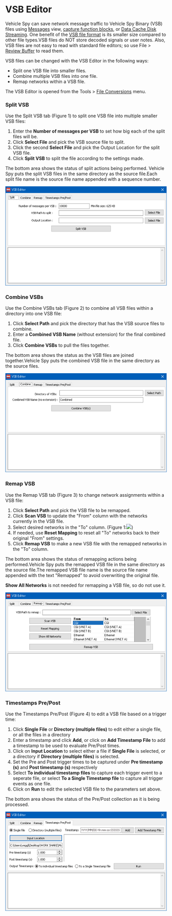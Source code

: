 # VSB Editor

Vehicle Spy can save network message traffic to Vehicle Spy Binary (VSB) files using [Messages](../../main-menu-spy-networks/messages-view/messages-view-top-toolbar/save-the-buffer.md) view, [capture function blocks](../../main-menu-scripting-and-automation/function-blocks/function-blocks-types/capture-type-function-block/capture-type-function-block-storage-tab.md), or [Data Cache Disk Streaming](../../main-menu-setup/data-cache-disk-streaming.md). One benefit of the [VSB file format](../../../vehicle-network-interface-hardware/vehicle-spy-vsb-file-spec.md) is its smaller size compared to other file types.VSB files do NOT store decoded signals or user notes. Also, VSB files are not easy to read with standard file editors; so use File > [Review Buffer](../../main-menu-file/review-buffer.md) to read them.

VSB files can be changed with the VSB Editor in the following ways:

* Split one VSB file into smaller files.
* Combine multiple VSB files into one file.
* Remap networks within a VSB file.

The VSB Editor is opened from the Tools > [File Conversions](./) menu.

### Split VSB

Use the Split VSB tab (Figure 1) to split one VSB file into multiple smaller VSB files:

1. Enter the **Number of messages per VSB** to set how big each of the split files will be.
2. Click **Select File** and pick the VSB source file to split.
3. Click the second **Select File** and pick the Output Location for the split VSB file.
4. Click **Split VSB** to split the file according to the settings made.

The bottom area shows the status of split actions being performed. Vehicle Spy puts the split VSB files in the same directory as the source file.Each split file name is the source file name appended with a sequence number.

![Figure 1: The VSB Editor can split one VSB file into smaller files.](../../../.gitbook/assets/VSBEditorSplitVSB.gif)

### Combine VSBs

Use the Combine VSBs tab (Figure 2) to combine all VSB files within a directory into one VSB file:

1. Click **Select Path** and pick the directory that has the VSB source files to combine.
2. Enter a **Combined VSB Name** (without extension) for the final combined file.
3. Click **Combine VSBs** to pull the files together.

The bottom area shows the status as the VSB files are joined together.Vehicle Spy puts the combined VSB file in the same directory as the source files.

![Figure 2: The VSB Editor can combine multiple VSB files into one file.](../../../.gitbook/assets/VSBEditorCombineVSBs.gif)

### Remap VSB

Use the Remap VSB tab (Figure 3) to change network assignments within a VSB file:

1. Click **Select Path** and pick the VSB file to be remapped.
2. Click **Scan VSB** to update the "From" column with the networks currently in the VSB file.
3. Select desired networks in the "To" column. (Figure 1:![](https://cdn.intrepidcs.net/support/VehicleSpy/assets/smOne.gif))
4. If needed, use **Reset Mapping** to reset all "To" networks back to their original "From" settings.
5. Click **Remap VSB** to make a new VSB file with the remapped networks in the "To" column.

The bottom area shows the status of remapping actions being performed.Vehicle Spy puts the remapped VSB file in the same directory as the source file.The remapped VSB file name is the source file name appended with the text "Remapped" to avoid overwriting the original file.

**Show All Networks** is not needed for remapping a VSB file, so do not use it.

![Figure 3: The VSB Editor can remap the networks within a VSB file.](../../../.gitbook/assets/VSBEditorRemapVSB.gif)

### Timestamps Pre/Post

Use the Timestamps Pre/Post (Figure 4) to edit a VSB file based on a trigger time:

1. Click **Single File** or **Directory (multiple files)** to edit either a single file, or all the files in a directory
2. Enter a timestamp and click **Add**, or click on **Add Timestamp File** to add a timestamp to be used to evaluate Pre/Post times.
3. Click on **Input Location** to select either a file if **Single File** is selected, or a directory if **Directory (multiple files)** is selected.
4. Set the Pre and Post trigger times to be captured under **Pre timestamp (s)** and **Post timestamp (s)** respectively
5. Select **To individual timestamp files** to capture each trigger event to a seperate file, or select **To a Single Timestamp file** to capture all trigger events as one file.
6. Click on **Run** to edit the selected VSB file to the parameters set above.

The bottom area shows the status of the Pre/Post collection as it is being processed.

![Figure 3: The VSB Editor can remap the networks within a VSB file.](../../../.gitbook/assets/VSBEditorPrePostVSB.gif)
